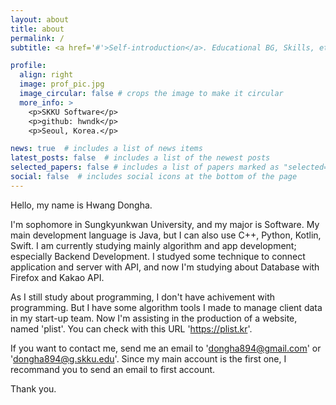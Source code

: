 ```yaml
---
layout: about
title: about
permalink: /
subtitle: <a href='#'>Self-introduction</a>. Educational BG, Skills, etc.

profile:
  align: right
  image: prof_pic.jpg
  image_circular: false # crops the image to make it circular
  more_info: >
    <p>SKKU Software</p>
    <p>github: hwndk</p>
    <p>Seoul, Korea.</p>

news: true  # includes a list of news items
latest_posts: false  # includes a list of the newest posts
selected_papers: false # includes a list of papers marked as "selected={true}"
social: false  # includes social icons at the bottom of the page
---
```


Hello, my name is Hwang Dongha.

I'm sophomore in Sungkyunkwan University, and my major is Software. My main development language is Java, but I can also use C++, Python, Kotlin, Swift. I am currently studying mainly algorithm and app development; especially Backend Development. I studyed some technique to connect application and server with API, and now I'm studying about Database with Firefox and Kakao API.

As I still study about programming, I don't have achivement with programming. But I have some algorithm tools I made to manage client data in my start-up team. Now I'm assisting in the production of a website, named 'plist'. You can check with this URL 'https://plist.kr'.

If you want to contact me, send me an email to 'dongha894@gmail.com' or 'dongha894@g.skku.edu'. Since my main account is the first one, I recommand you to send an email to first account.

Thank you.
